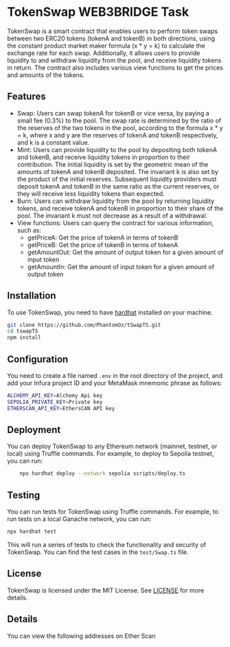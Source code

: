 # TokenSwap WEB3BRIDGE Task

TokenSwap is a smart contract that enables users to perform token swaps between two ERC20 tokens (tokenA and tokenB) in both directions, using the constant product market maker formula (x * y = k) to calculate the exchange rate for each swap. Additionally, it allows users to provide liquidity to and withdraw liquidity from the pool, and receive liquidity tokens in return. The contract also includes various view functions to get the prices and amounts of the tokens.

## Features

- Swap: Users can swap tokenA for tokenB or vice versa, by paying a small fee (0.3%) to the pool. The swap rate is determined by the ratio of the reserves of the two tokens in the pool, according to the formula x * y = k, where x and y are the reserves of tokenA and tokenB respectively, and k is a constant value.
- Mint: Users can provide liquidity to the pool by depositing both tokenA and tokenB, and receive liquidity tokens in proportion to their contribution. The initial liquidity is set by the geometric mean of the amounts of tokenA and tokenB deposited. The invariant k is also set by the product of the initial reserves. Subsequent liquidity providers must deposit tokenA and tokenB in the same ratio as the current reserves, or they will receive less liquidity tokens than expected.
- Burn: Users can withdraw liquidity from the pool by returning liquidity tokens, and receive tokenA and tokenB in proportion to their share of the pool. The invariant k must not decrease as a result of a withdrawal.
- View functions: Users can query the contract for various information, such as:
  - getPriceA: Get the price of tokenA in terms of tokenB
  - getPriceB: Get the price of tokenB in terms of tokenA
  - getAmountOut: Get the amount of output token for a given amount of input token
  - getAmountIn: Get the amount of input token for a given amount of output token

## Installation

To use TokenSwap, you need to have [hardhat](https://hardhat.org/) installed on your machine.

```bash
git clone https://github.com/PhantomOz/tSwapTS.git
cd tswapTS
npm install
```

## Configuration

You need to create a file named `.env` in the root directory of the project, and add your Infura project ID and your MetaMask mnemonic phrase as follows:

```bash
ALCHEMY_API_KEY=Alchemy Api key
SEPOLIA_PRIVATE_KEY=Private key
ETHERSCAN_API_KEY=EthersCAN API key
```

## Deployment

You can deploy TokenSwap to any Ethereum network (mainnet, testnet, or local) using Truffle commands. For example, to deploy to Sepolia testnet, you can run:

```bash
    npx hardhat deploy --network sepolia scripts/deploy.ts
```


## Testing

You can run tests for TokenSwap using Truffle commands. For example, to run tests on a local Ganache network, you can run:

```bash
npx hardhat test
```

This will run a series of tests to check the functionality and security of TokenSwap. You can find the test cases in the `test/Swap.ts` file.

## License

TokenSwap is licensed under the MIT License. See [LICENSE](LICENSE) for more details.

## Details
You can view the following addresses on Ether Scan

